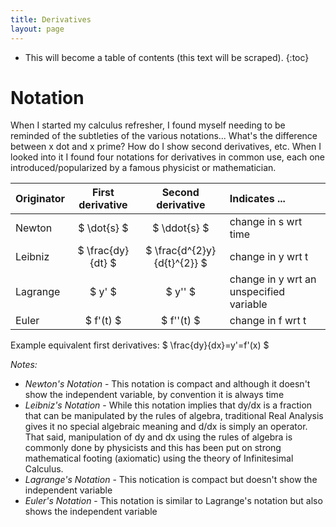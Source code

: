 ```yaml
---
title: Derivatives
layout: page
---
```


* This will become a table of contents (this text will be scraped).
{:toc}

# Notation

When I started my calculus refresher, I found myself needing to be reminded of the subtleties of the various notations... What's the difference between x dot and x prime? How do I show second derivatives, etc. When I looked into it I found four notations for derivatives in common use, each one introduced/popularized by a famous physicist or mathematician.


| Originator | First derivative   | Second derivative            | Indicates ... |
| :--        | :--:               | :--:                         | :-- |
| Newton     | $ \dot{s} $       | $ \ddot{s} $                | change in s wrt time |
| Leibniz    | $ \frac{dy}{dt} $ | $ \frac{d^{2}y}{d{t}^{2}} $ | change in y wrt t |
| Lagrange   | $ y' $            | $ y'' $                     | change in y wrt an unspecified variable |
| Euler      | $ f'(t) $         | $ f''(t) $                  | change in f wrt t |

Example equivalent first derivatives: $ \frac{dy}{dx}=y'=f'(x) $

*Notes:*
+ *Newton's Notation* - This notation is compact and although it doesn't show the independent variable, by convention it is always time
+ *Leibniz's Notation* - While this notation implies that dy/dx is a fraction that can be manipulated by the rules of algebra, traditional Real Analysis gives it no special algebraic meaning and d/dx is simply an operator. That said, manipulation of dy and dx using the rules of algebra is commonly done by physicists and this has been put on strong mathematical footing (axiomatic) using the theory of Infinitesimal Calculus.
+ *Lagrange's Notation* - This notication is compact but doesn't show the independent variable
+ *Euler's Notation* - This notation is similar to Lagrange's notation but also shows the independent variable
